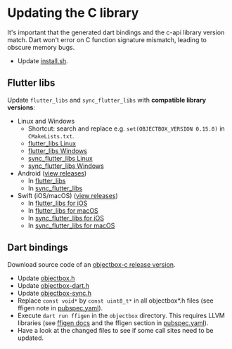 # Updating the C library

It's important that the generated dart bindings and the c-api library version match. 
Dart won't error on C function signature mismatch, leading to obscure memory bugs.

- Update [install.sh](../install.sh).
  
## Flutter libs
Update `flutter_libs` and `sync_flutter_libs` with **compatible library versions**:  

- Linux and Windows
  - Shortcut: search and replace e.g. `set(OBJECTBOX_VERSION 0.15.0)` in `CMakeLists.txt`.
  - [flutter_libs Linux](../flutter_libs/linux/CMakeLists.txt)
  - [flutter_libs Windows](../flutter_libs/windows/CMakeLists.txt)
  - [sync_flutter_libs Linux](../sync_flutter_libs/linux/CMakeLists.txt)
  - [sync_flutter_libs Windows](../sync_flutter_libs/windows/CMakeLists.txt)
- Android ([view releases](https://github.com/objectbox/objectbox-java/releases))
  - In [flutter_libs](../flutter_libs/android/build.gradle)
  - In [sync_flutter_libs](../sync_flutter_libs/android/build.gradle)
- Swift (iOS/macOS) ([view releases](https://github.com/objectbox/objectbox-swift/releases))
  - In [flutter_libs for iOS](../flutter_libs/ios/objectbox_flutter_libs.podspec)
  - In [flutter_libs for macOS](../flutter_libs/macos/objectbox_flutter_libs.podspec)
  - In [sync_flutter_libs for iOS](../sync_flutter_libs/ios/objectbox_sync_flutter_libs.podspec)
  - In [sync_flutter_libs for macOS](../sync_flutter_libs/macos/objectbox_sync_flutter_libs.podspec)

## Dart bindings
Download source code of an [objectbox-c release version](https://github.com/objectbox/objectbox-c/releases).
- Update [objectbox.h](../objectbox/lib/src/native/bindings/objectbox.h)
- Update [objectbox-dart.h](../objectbox/lib/src/native/bindings/objectbox-dart.h)
- Update [objectbox-sync.h](../objectbox/lib/src/native/bindings/objectbox-sync.h)
- Replace `const void*` by `const uint8_t*` in all objectbox*.h files 
  (see ffigen note in [pubspec.yaml](../objectbox/pubspec.yaml)).
- Execute `dart run ffigen` in the `objectbox` directory. This requires LLVM libraries 
  (see [ffigen docs](https://pub.dev/packages/ffigen#installing-llvm) 
  and the ffigen section in [pubspec.yaml](../objectbox/pubspec.yaml)).
- Have a look at the changed files to see if some call sites need to be updated.
